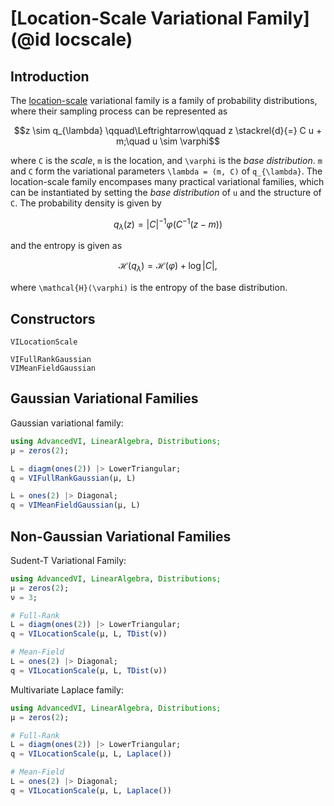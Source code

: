
# [Location-Scale Variational Family](@id locscale)

## Introduction
The [location-scale](https://en.wikipedia.org/wiki/Location%E2%80%93scale_family) variational family is a family of probability distributions, where their sampling process can be represented as
```math
z \sim  q_{\lambda} \qquad\Leftrightarrow\qquad
z \stackrel{d}{=} C u + m;\quad u \sim \varphi
```
where ``C`` is the *scale*, ``m`` is the location, and ``\varphi`` is the *base distribution*.
``m`` and ``C`` form the variational parameters ``\lambda = (m, C)`` of ``q_{\lambda}``. 
The location-scale family encompases many practical variational families, which can be instantiated by setting the *base distribution* of ``u`` and the structure of ``C``.
The probability density is given by
```math
  q_{\lambda}(z) = {|C|}^{-1} \varphi(C^{-1}(z - m))
```
and the entropy is given as
```math
  \mathcal{H}(q_{\lambda}) = \mathcal{H}(\varphi) + \log |C|,
```
where ``\mathcal{H}(\varphi)`` is the entropy of the base distribution.

## Constructors

```@docs
VILocationScale
```

```@docs
VIFullRankGaussian
VIMeanFieldGaussian
```

## Gaussian Variational Families

Gaussian variational family:
```julia
using AdvancedVI, LinearAlgebra, Distributions;
μ = zeros(2);

L = diagm(ones(2)) |> LowerTriangular;
q = VIFullRankGaussian(μ, L)

L = ones(2) |> Diagonal;
q = VIMeanFieldGaussian(μ, L)
```

## Non-Gaussian Variational Families
Sudent-T Variational Family:

```julia
using AdvancedVI, LinearAlgebra, Distributions;
μ = zeros(2);
ν = 3;

# Full-Rank 
L = diagm(ones(2)) |> LowerTriangular;
q = VILocationScale(μ, L, TDist(ν))

# Mean-Field
L = ones(2) |> Diagonal;
q = VILocationScale(μ, L, TDist(ν))
```

Multivariate Laplace family:
```julia
using AdvancedVI, LinearAlgebra, Distributions;
μ = zeros(2);

# Full-Rank 
L = diagm(ones(2)) |> LowerTriangular;
q = VILocationScale(μ, L, Laplace())

# Mean-Field
L = ones(2) |> Diagonal;
q = VILocationScale(μ, L, Laplace())
```

